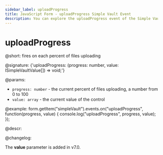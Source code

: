 ```yaml
---
sidebar_label: uploadProgress
title: JavaScript Form - uploadProgress Simple Vault Event 
description: You can explore the uploadProgress event of the Simple Vault control of Form in the documentation of the DHTMLX JavaScript UI library. Browse developer guides and API reference, try out code examples and live demos, and download a free 30-day evaluation version of DHTMLX Suite 7.
---
```


# uploadProgress

@short: fires on each percent of files uploading

@signature: {'uploadProgress: (progress: number, value: ISimpleVaultValue[]) => void;'}

@params:
- `progress: number` - the current percent of files uploading, a number from 0 to 100
- `value: array` - the current value of the control

@example:
form.getItem("simpleVault").events.on("uploadProgress", function(progress, value) {
    console.log("uploadProgress", progress, value);
});

@descr:

@changelog:

The **value** parameter is added in v7.0.
